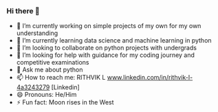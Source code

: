 ### Hi there 👋

- 🔭 I’m currently working on simple projects of my own for my own understanding
- 🌱 I’m currently learning data science and machine learning in python
- 👯 I’m looking to collaborate on python projects with undergrads
- 🤔 I’m looking for help with guidance for my coding journey and competitive examinations
- 💬 Ask me about python
- 📫 How to reach me: RITHVIK L  www.linkedin.com/in/rithvik-l-4a3243279  [Linkedin]
- 😄 Pronouns: He/Him
- ⚡ Fun fact: Moon rises in the West
